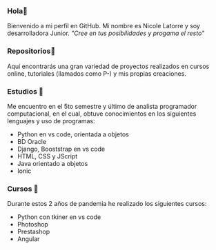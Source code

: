### Hola👋 
Bienvenido a mi perfil en GitHub. 
Mi nombre es Nicole Latorre y soy desarrolladora Junior.
*"Cree en tus posibilidades y progama el resto"*

### Repositorios🚀
Aquí encontrarás una gran variedad de proyectos realizados en cursos online, tutoriales (llamados como P-) y mis propias creaciones.  

### Estudios 🌱
Me encuentro en el 5to semestre y último de analista programador computacional, en el cual, obtuve conocimientos en los siguientes  lenguajes y  uso de programas:
- Python en vs code, orientada a objetos
- BD Oracle
- Django, Booststrap en vs code
- HTML, CSS y JScript
- Java orientado a objetos
- Ionic

### Cursos 📖
Durante estos 2 años de pandemia he realizado los siguientes cursos:

- Python con tkiner en vs code 
- Photoshop
- Prestashop
- Angular



<!--
**Nicole9206/Nicole9206** is a ✨ _special_ ✨ repository because its `README.md` (this file) appears on your GitHub profile.

Here are some ideas to get you started:

- 🔭 I’m currently working on ...
- 🌱 I’m currently learning ...
- 👯 I’m looking to collaborate on ...
- 🤔 I’m looking for help with ...
- 💬 Ask me about ...
- 📫 How to reach me: ...
- 😄 Pronouns: ...
- ⚡ Fun fact: ...
-->
